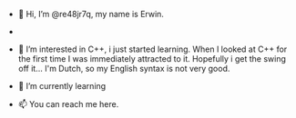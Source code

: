 - 👋 Hi, I’m @re48jr7q, my name is Erwin.
- 
- 👀 I’m interested in C++, i just started learning. When I looked at C++
for the first time I was immediately attracted to it. 
Hopefully i get the swing off it... 
I'm Dutch, so my English syntax is not very good.

- 🌱 I’m currently learning 

- 📫 You can reach me here.

<!---
re48jr7q/re48jr7q is a ✨ special ✨ repository because its `README.md` (this file) appears on your GitHub profile.
You can click the Preview link to take a look at your changes.
--->
